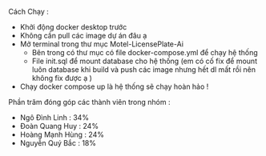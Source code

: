 Cách Chạy :
   + Khởi động docker desktop trước
   + Không cần pull các image dự án đâu ạ
   + Mở terminal trong thư mục Motel-LicensePlate-Ai
        - Bên trong có thư mục có file docker-compose.yml để chạy hệ thống
        - File init.sql để mount database cho hệ thống (em có cố fix để mount luôn database khi build và push các image nhưng hết dl mất rồi nên không fix được ạ )
   + Chạy docker compose up là hệ thống sẽ chạy hoàn hảo !

Phần trăm đóng góp các thành viên trong nhóm :
   + Ngô Đình Linh : 34%
   + Đoàn Quang Huy : 24%
   + Hoàng Mạnh Hùng : 24%
   + Nguyễn Quý Bắc : 18%
